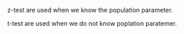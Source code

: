 z-test are used when we know the population parameter.

t-test are used when we do not know poplation paratemer.
